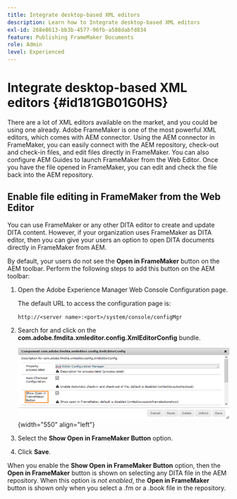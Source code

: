 ```yaml
---
title: Integrate desktop-based XML editors
description: Learn how to Integrate desktop-based XML editors
exl-id: 268e8613-bb3b-4577-96fb-a588dabfd834
feature: Publishing FrameMaker Documents
role: Admin
level: Experienced
---
```

# Integrate desktop-based XML editors {#id181GB01G0HS}

There are a lot of XML editors available on the market, and you could be using one already. Adobe FrameMaker is one of the most powerful XML editors, which comes with AEM connector. Using the AEM connector in FrameMaker, you can easily connect with the AEM repository, check-out and check-in files, and edit files directly in FrameMaker. You can also configure AEM Guides to launch FrameMaker from the Web Editor. Once you have the file opened in FrameMaker, you can edit and check the file back into the AEM repository.

## Enable file editing in FrameMaker from the Web Editor 

You can use FrameMaker or any other DITA editor to create and update DITA content. However, if your organization uses FrameMaker as DITA editor, then you can give your users an option to open DITA documents directly in FrameMaker from AEM.

By default, your users do not see the **Open in FrameMaker** button on the AEM toolbar. Perform the following steps to add this button on the AEM toolbar:

1.  Open the Adobe Experience Manager Web Console Configuration page.

    The default URL to access the configuration page is:

    ```http
    http://<server name>:<port>/system/console/configMgr
    ```

1.  Search for and click on the **com.adobe.fmdita.xmleditor.config.XmlEditorConfig** bundle.

    ![](assets/open-in-fm-toolbar.png){width="550" align="left"}

1.  Select the **Show Open in FrameMaker Button** option.

1.  Click **Save**.


When you enable the **Show Open in FrameMaker Button** option, then the **Open in FrameMaker** button is shown on selecting any DITA file in the AEM repository. When this option is *not enabled*, the **Open in FrameMaker** button is shown only when you select a .fm or a .book file in the repository.
